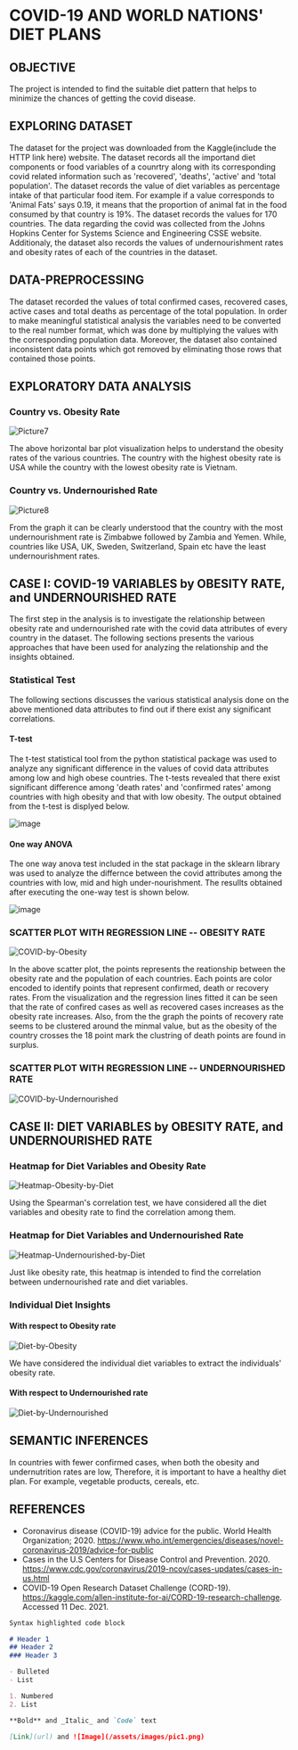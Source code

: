 # COVID-19 AND WORLD NATIONS' DIET PLANS

## OBJECTIVE

The project is intended to find the suitable diet pattern that helps to minimize the chances of getting the covid disease. 

## EXPLORING DATASET
The dataset for the project was downloaded from the Kaggle(include the HTTP link here) website. The dataset records all the importand diet components or food variables of a counrtry along with its corresponding covid related information such as 'recovered', 'deaths', 'active' and 'total population'. The dataset records the value of diet variables as percentage intake of that particular food item. For example if a value corresponds to 'Animal Fats' says 0.19, it means that the proportion of animal fat in the food consumed by that country is 19%. The dataset records the values for 170 countries. The data regarding the covid was collected from the Johns Hopkins Center for Systems Science and Engineering CSSE website.
Additionaly, the dataset also records the values of undernourishment rates and obesity rates of each of the countries in the dataset.

## DATA-PREPROCESSING
The dataset recorded the values of total confirmed cases, recovered cases, active cases and total deaths as percentage of the total population. In order to make meaningful statistical analysis the variables need to be converted to the real number format, which was done by multiplying the values with the corresponding population data. Moreover, the dataset also contained inconsistent data points which got removed by eliminating those rows that contained those points. 

## EXPLORATORY DATA ANALYSIS
### Country vs. Obesity Rate

![Picture7](https://user-images.githubusercontent.com/25582927/145690043-9701ccd4-ae1c-4da9-a301-e892940ea86c.png)

The above horizontal bar plot visualization helps to understand the obesity rates of the various countries. The country with the highest obesity rate is USA while the country with the lowest obesity rate is Vietnam.

### Country vs. Undernourished Rate

![Picture8](https://user-images.githubusercontent.com/25582927/145690389-be1f5d54-77a2-4137-b3f9-f271bad9375a.png)

From the graph it can be clearly understood that the country with the most undernourishment rate is Zimbabwe followed by Zambia and Yemen. While, countries like USA, UK, Sweden, Switzerland, Spain etc have the least undernourishment rates. 


## CASE I: COVID-19 VARIABLES by OBESITY RATE, and UNDERNOURISHED RATE
The first step in the analysis is to investigate the relationship between obesity rate and undernourished rate with the covid data attributes of every country in the dataset. The following sections presents the various approaches that have been used for analyzing the relationship and the insights obtained.

### Statistical Test
The following sections discusses the various statistical analysis done on the above mentioned data attributes to find out if there exist any significant correlations.

#### T-test

The t-test statistical tool from the python statistical package was used to analyze any significant difference in the values of covid data attributes among low and high obese countries.
The t-tests revealed that there exist significant difference among 'death rates' and 'confirmed rates' among countries with high obesity and that with low obesity. 
The output obtained from the t-test is displyed below.

![image](https://user-images.githubusercontent.com/25582927/145691372-4ab6cd63-bd74-4be0-9fa9-ad8181994019.png)

#### One way ANOVA

The one way anova test included in the stat package in the sklearn library was used to analyze the differnce between the covid attributes among the countries with low, mid and high under-nourishment. The resullts obtained after executing the one-way test is shown below.

![image](https://user-images.githubusercontent.com/25582927/145691540-533b7d2e-3a82-4d30-873c-3f54adb432a1.png)


### SCATTER PLOT WITH REGRESSION LINE -- OBESITY RATE

![COVID-by-Obesity](https://user-images.githubusercontent.com/51665593/145691763-faeecf52-a34f-4077-8da0-6fb8128f9aaf.png)

In the above scatter plot, the points represents the reationship between the obesity rate and the population of each countries. Each points are color encoded to identify points that represent confirmed, death or recovery rates. From the visualization and the regression lines fitted it can be seen that the rate of confired cases as well as recovered cases increases as the obesity rate increases. Also, from the the graph the points of recovery rate seems to be clustered around the minmal value, but as the obesity of the country crosses the 18 point mark the clustring of death points are found in surplus.


### SCATTER PLOT WITH REGRESSION LINE -- UNDERNOURISHED RATE

![COVID-by-Undernourished](https://user-images.githubusercontent.com/51665593/145691767-ce7d5600-1caf-4bff-8476-708f14e7a71b.png)

## CASE II: DIET VARIABLES by OBESITY RATE, and UNDERNOURISHED RATE

### Heatmap for Diet Variables and Obesity Rate

![Heatmap-Obesity-by-Diet](https://user-images.githubusercontent.com/51665593/145691777-643151d5-1bc7-4cd1-a9a0-49173547eaa6.png)

Using the Spearman's correlation test, we have considered all the diet variables and obesity rate to find the correlation among them. 

### Heatmap for Diet Variables and Undernourished Rate

![Heatmap-Undernourished-by-Diet](https://user-images.githubusercontent.com/51665593/145691783-bc069644-7c8c-47a4-97e4-6da24c2dc396.png)

Just like obesity rate, this heatmap is intended to find the correlation between undernourished rate and diet variables. 

### Individual Diet Insights

#### With respect to Obesity rate
![Diet-by-Obesity](https://user-images.githubusercontent.com/51665593/145691786-472ca03e-f6bd-4428-9cf6-f855052327e9.png)

We have considered the individual diet variables to extract the individuals' obesity rate. 

#### With respect to Undernourished rate

![Diet-by-Undernourished](https://user-images.githubusercontent.com/51665593/145691791-e8766bbd-cfe6-443b-88eb-ac2b59a8ca2e.png)

## SEMANTIC INFERENCES

In countries with fewer confirmed cases, when both the obesity and undernutrition rates are low, Therefore, it is important to have a healthy diet plan. For example, vegetable products, cereals, etc.  

## REFERENCES

* Coronavirus disease (COVID-19) advice for the public. World Health Organization; 2020. https://www.who.int/emergencies/diseases/novel-coronavirus-2019/advice-for-public  
* Cases in the U.S Centers for Disease Control and Prevention. 2020. https://www.cdc.gov/coronavirus/2019-ncov/cases-updates/cases-in-us.html  
* COVID-19 Open Research Dataset Challenge (CORD-19). https://kaggle.com/allen-institute-for-ai/CORD-19-research-challenge. Accessed 11 Dec. 2021.  



```markdown
Syntax highlighted code block

# Header 1
## Header 2
### Header 3

- Bulleted
- List

1. Numbered
2. List

**Bold** and _Italic_ and `Code` text

[Link](url) and ![Image](/assets/images/pic1.png)
```
